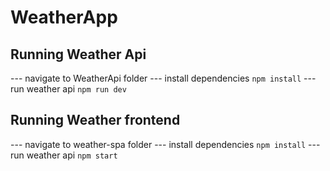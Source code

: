 # WeatherApp


## Running Weather Api

--- navigate to WeatherApi folder
--- install dependencies `npm install`
--- run weather api `npm run dev`


## Running Weather frontend

--- navigate to weather-spa folder
--- install dependencies `npm install`
--- run weather api `npm start`